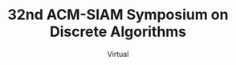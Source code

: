 ---
layout: post

title: 32nd ACM-SIAM Symposium on Discrete Algorithms
title_short: SODA
year: 2021
subtitle: Virtual
description: Attendee (jointly with ALENEX, SOSA and APOCS)
info: https://www.siam.org/conferences/cm/conference/soda21
tags: [Events, Attendee]
---